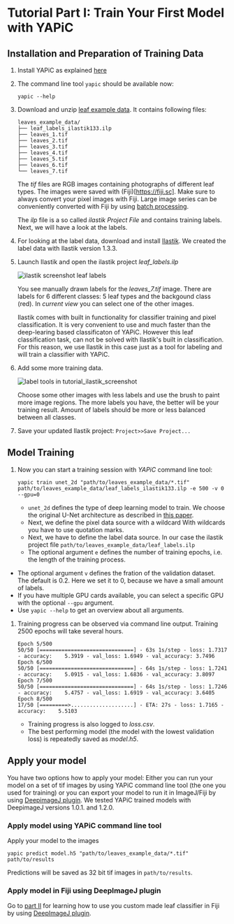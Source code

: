 # Tutorial Part I: Train Your First Model with YAPiC


## Installation and Preparation of Training Data


1. Install YAPiC as explained [here](index.html)

1. The command line tool ```yapic``` should be available now:
   ```
   yapic --help
   ```

1. Download and unzip [leaf example data](example_data/leaves_example_data.zip).
   It contains following files:
   ```
   leaves_example_data/
   ├── leaf_labels_ilastik133.ilp
   ├── leaves_1.tif
   ├── leaves_2.tif
   ├── leaves_3.tif
   ├── leaves_4.tif
   ├── leaves_5.tif
   ├── leaves_6.tif
   └── leaves_7.tif
   ```
   The *tif* files are RGB images containing photographs of different leaf types.
   The images were saved with (Fiji)[https://fiji.sc]. Make sure to always
   convert your pixel images with Fiji. Large image series can be conveniently
   converted with Fiji by using
   [batch processing](https://imagej.net/Batch_Processing).

   The *ilp* file is a so called *ilastik Project File* and contains training  labels.
   Next, we will have a look at the labels.

1. For looking at the label data, download and install [Ilastik](https://ilastik.org). We created the label data with Ilastik version 1.3.3.

1. Launch Ilastik and open the ilastik project *leaf_labels.ilp*

   ![](img/tutorial_ilastik_screenshot.png "ilastik screenshot leaf labels")

   You see manually drawn labels for the *leaves_7.tif* image. There are labels
   for 6 different classes: 5 leaf types and the backgound class (red).
   In *current view* you can select one of the other images.

   Ilastik comes with built in functionality for classifier training and pixel classification. It is very convenient to use and much faster than the deep-learing based classificaton of YAPiC. However this leaf
   classification task, can not be solved with Ilastik's built in classification.
   For this reason, we use Ilastik in this case just as a tool for labeling
   and will train a classifier with YAPiC.

1. Add some more training data.

   ![](img/tutorial_ilastik_screenshot_brush.png "label tools in tutorial_ilastik_screenshot")

   Choose some other images with less labels and use the brush to paint
   more image regions. The more labels you have, the better will be your
   training result. Amount of labels should be more or less balanced between
   all classes.

1. Save your updated Ilastik project: ```Project>>Save Project...```


## Model Training

1. Now you can start a training session with *YAPiC* command line tool:
   ```
   yapic train unet_2d "path/to/leaves_example_data/*.tif" path/to/leaves_example_data/leaf_labels_ilastik133.ilp -e 500 -v 0 --gpu=0
   ```   

   * ```unet_2d``` defines the type of deep learning model to train. We choose the
    original U-Net architecture as described in [this paper](https://arxiv.org/pdf/1505.04597.pdf).
   * Next, we define the pixel data source with a wildcard
     With wildcards you have to use quotation marks.
   * Next, we have to define the label data source. In our case the ilastik project file ```path/to/leaves_example_data/leaf_labels.ilp```    
   * The optional argument ```e``` defines the number of training epochs, i.e. the
     length of the training process.
  * The optional argument ```v``` defines the fration of the validation dataset.
     The default is 0.2. Here we set it to 0, because we have a small amount of labels.   
   * If you have multiple GPU cards available, you can select a specific GPU
     with the optional ```--gpu``` argument.
   * Use ```yapic --help``` to get an overview about all arguments.  

1. Training progress can be observed via command line output. Training 2500
   epochs will take several hours.
   ```
   Epoch 5/500
   50/50 [==============================] - 63s 1s/step - loss: 1.7317 - accuracy:    5.3919 - val_loss: 1.6949 - val_accuracy: 3.7496
   Epoch 6/500
   50/50 [==============================] - 64s 1s/step - loss: 1.7241 - accuracy:    5.0915 - val_loss: 1.6836 - val_accuracy: 3.8097
   Epoch 7/500
   50/50 [==============================] - 64s 1s/step - loss: 1.7246 - accuracy:    5.4757 - val_loss: 1.6919 - val_accuracy: 3.6405
   Epoch 8/500
   17/50 [=========>....................] - ETA: 27s - loss: 1.7165 - accuracy:    5.5103
   ```
   * Training progress is also logged to *loss.csv*.
   * The best performing model (the model with the lowest validation loss)
     is repeatedly saved as *model.h5*.  



## Apply your model

You have two options how to apply your model: Either you can run your model on a
set of tif images by using YAPiC command line tool (the one you used for training)
or you can export your model to run it in ImageJ/Fiji by using [DeepimageJ plugin](https://deepimagej.github.io/deepimagej/). We tested YAPiC trained models with DeepimageJ versions 1.0.1. and 1.2.0.

### Apply model using YAPiC command line tool
Apply your model to the images
```
yapic predict model.h5 "path/to/leaves_example_data/*.tif" path/to/results
```
Predictions will be saved as 32 bit tif images in `path/to/results`.

### Apply model in Fiji using DeepImageJ plugin

Go to [part II](tutorial_deepimagej.html) for learning how to use you custom made leaf classifier in Fiji by using [DeepImageJ plugin](https://deepimagej.github.io/deepimagej/).
